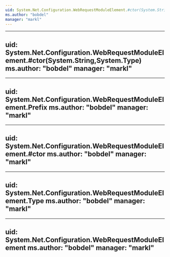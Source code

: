 ```yaml
---
uid: System.Net.Configuration.WebRequestModuleElement.#ctor(System.String,System.String)
ms.author: "bobdel"
manager: "markl"
---
```


---
uid: System.Net.Configuration.WebRequestModuleElement.#ctor(System.String,System.Type)
ms.author: "bobdel"
manager: "markl"
---

---
uid: System.Net.Configuration.WebRequestModuleElement.Prefix
ms.author: "bobdel"
manager: "markl"
---

---
uid: System.Net.Configuration.WebRequestModuleElement.#ctor
ms.author: "bobdel"
manager: "markl"
---

---
uid: System.Net.Configuration.WebRequestModuleElement.Type
ms.author: "bobdel"
manager: "markl"
---

---
uid: System.Net.Configuration.WebRequestModuleElement
ms.author: "bobdel"
manager: "markl"
---
